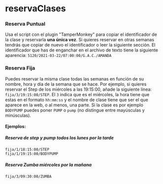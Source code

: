 # reservaClases

### Reserva Puntual
Usa el script con el plugin "TamperMonkey" para copiar el identificador de la clase y reservarla **una única vez**. Si quieres reservar en otras semanas tendrás que copiar de nuevo el identificador o leer la siguiente sección.
El identificador que has de enganchar en el archivo de texto tiene la siguiente aparencia: `5120/2021-03-22/07:00:00/G.A.C./AMANDA`


### Reserva Fija
Puedes reservar la misma clase todas las semanas en función de su nombre, hora y día de la semana que se hace.
Por ejemplo, si quieres reservar el Step de los miércoles a las 19:15:00, añade la siguiente linea: `fija/3/19:15:00/STEP`. El `3` indica que es el miércoles, la hora tiene que estas en el formato `hh:mm:ss` y el nombre de clase tiene que ser el que aparece en la web, o al menos, una parte. Si la clase es por ejemplo `BODYPUMP` puedes poner `PUMP` o `pump` (no distingue entre mayúsculas y minúsculas).

#### Ejemplos:
##### Reserva de step y pump todos los lunes por la tarde
```
fija/1/18:15:00/STEP
fija/1/19:15:00/BODYPUMP
```

##### Reserva Zumba miércoles por la mañana
```
fija/3/09:30:00/ZUMBA
```
